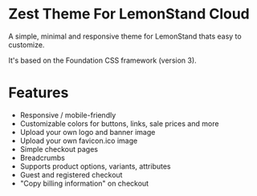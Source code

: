 Zest Theme For LemonStand Cloud
=================

A simple, minimal and responsive theme for LemonStand thats easy to customize.

It's based on the Foundation CSS framework (version 3).

# Features

* Responsive / mobile-friendly
* Customizable colors for buttons, links, sale prices and more
* Upload your own logo and banner image
* Upload your own favicon.ico image
* Simple checkout pages
* Breadcrumbs
* Supports product options, variants, attributes
* Guest and registered checkout
* "Copy billing information" on checkout